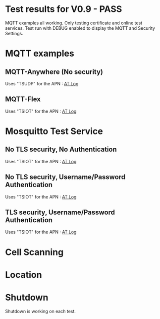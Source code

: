 # Test results for V0.9 - PASS
MQTT examples all working. Only testing certificate and online test services.
Test run with DEBUG enabled to display the MQTT and Security Settings.

# MQTT examples

## MQTT-Anywhere (No security)
Uses "TSUDP" for the APN : [AT Log](MQTT_THINGSTREAM_ANYWHERE.txt)

## MQTT-Flex
Uses "TSIOT" for the APN : [AT Log](MQTT_THINGSTREAM_FLEX.txt)

# Mosquitto Test Service

## No TLS security, No Authentication
Uses "TSIOT" for the APN : [AT Log](MQTT_MOSQUITTO_NoTLS_NoAuth.txt)

## No TLS security, Username/Password Authentication
Uses "TSIOT" for the APN : [AT Log](MQTT_MOSQUITTO_NoTLS_Auth.txt)

## TLS security, Username/Password Authentication
Uses "TSIOT" for the APN : [AT Log](MQTT_MOSQUITTO_TLS_Auth.txt)

# Cell Scanning


# Location


# Shutdown
Shutdown is working on each test. 
